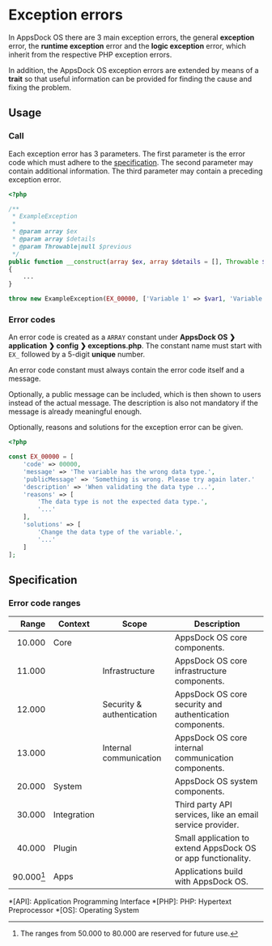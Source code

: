 # Exception errors

In AppsDock OS there are 3 main exception errors, the general **exception** error,
the **runtime exception** error and the **logic exception** error,
which inherit from the respective PHP exception errors.

In addition, the AppsDock OS exception errors are extended by means of a **trait**
so that useful information can be provided for finding the cause and fixing the problem.

## Usage

### Call

Each exception error has 3 parameters.
The first parameter is the error code which must adhere to the [specification](#specification).
The second parameter may contain additional information.
The third parameter may contain a preceding exception error.

~~~php
<?php

/**
 * ExampleException
 *
 * @param array $ex
 * @param array $details
 * @param Throwable|null $previous
 */
public function __construct(array $ex, array $details = [], Throwable $previous = null)
{
    ...
}

throw new ExampleException(EX_00000, ['Variable 1' => $var1, 'Variable 2' => $var2], $previous);
~~~

### Error codes

An error code is created as a `ARRAY` constant under **AppsDock OS &#10095; application &#10095; config &#10095; exceptions.php**.
The constant name must start with `EX_` followed by a 5-digit **unique** number.

An error code constant must always contain the error code itself and a message.

Optionally, a public message can be included, which is then shown to users instead of the actual message.
The description is also not mandatory if the message is already meaningful enough.

Optionally, reasons and solutions for the exception error can be given.

~~~php
<?php

const EX_00000 = [
    'code' => 00000,
    'message' => 'The variable has the wrong data type.',
    'publicMessage' => 'Something is wrong. Please try again later.'
    'description' => 'When validating the data type ...',
    'reasons' => [
        'The data type is not the expected data type.',
        '...'
    ],
    'solutions' => [
        'Change the data type of the variable.',
        '...'
    ]
];
~~~

## Specification

### Error code ranges

| Range | Context | Scope | Description
| ----: | ------- | ----- | -----------
| 10.000 | Core | | AppsDock OS core components.
| 11.000 | | Infrastructure | AppsDock OS core infrastructure components.
| 12.000 | | Security & authentication | AppsDock OS core security and authentication components.
| 13.000 | | Internal communication | AppsDock OS core internal communication components.
| 20.000 | System | | AppsDock OS system components.
| 30.000 | Integration | | Third party API services, like an email service provider.
| 40.000 | Plugin | | Small application to extend AppsDock OS or app functionality.
| 90.000[^1] | Apps | | Applications build with AppsDock OS.

[^1]: The ranges from 50.000 to 80.000 are reserved for future use.

*[API]: Application Programming Interface
*[PHP]: PHP: Hypertext Preprocessor
*[OS]: Operating System
